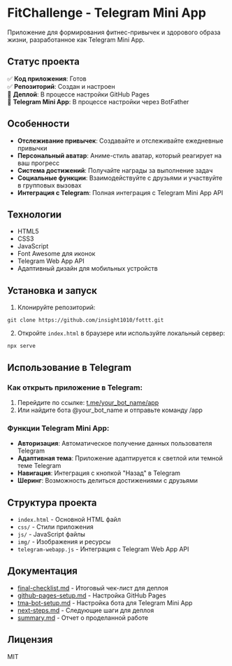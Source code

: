 # FitChallenge - Telegram Mini App

Приложение для формирования фитнес-привычек и здорового образа жизни, разработанное как Telegram Mini App.

## Статус проекта

✅ **Код приложения**: Готов  
✅ **Репозиторий**: Создан и настроен  
🔄 **Деплой**: В процессе настройки GitHub Pages  
🔄 **Telegram Mini App**: В процессе настройки через BotFather  

## Особенности

- **Отслеживание привычек**: Создавайте и отслеживайте ежедневные привычки
- **Персональный аватар**: Аниме-стиль аватар, который реагирует на ваш прогресс
- **Система достижений**: Получайте награды за выполнение задач
- **Социальные функции**: Взаимодействуйте с друзьями и участвуйте в групповых вызовах
- **Интеграция с Telegram**: Полная интеграция с Telegram Mini App API

## Технологии

- HTML5
- CSS3
- JavaScript
- Font Awesome для иконок
- Telegram Web App API
- Адаптивный дизайн для мобильных устройств

## Установка и запуск

1. Клонируйте репозиторий:
```
git clone https://github.com/insight1010/fottt.git
```

2. Откройте `index.html` в браузере или используйте локальный сервер:
```
npx serve
```

## Использование в Telegram

### Как открыть приложение в Telegram:

1. Перейдите по ссылке: [t.me/your_bot_name/app](https://t.me/your_bot_name/app)
2. Или найдите бота @your_bot_name и отправьте команду /app

### Функции Telegram Mini App:

- **Авторизация**: Автоматическое получение данных пользователя Telegram
- **Адаптивная тема**: Приложение адаптируется к светлой или темной теме Telegram
- **Навигация**: Интеграция с кнопкой "Назад" в Telegram
- **Шеринг**: Возможность делиться достижениями с друзьями

## Структура проекта

- `index.html` - Основной HTML файл
- `css/` - Стили приложения
- `js/` - JavaScript файлы
- `img/` - Изображения и ресурсы
- `telegram-webapp.js` - Интеграция с Telegram Web App API

## Документация

- [final-checklist.md](final-checklist.md) - Итоговый чек-лист для деплоя
- [github-pages-setup.md](github-pages-setup.md) - Настройка GitHub Pages
- [tma-bot-setup.md](tma-bot-setup.md) - Настройка бота для Telegram Mini App
- [next-steps.md](next-steps.md) - Следующие шаги для деплоя
- [summary.md](summary.md) - Отчет о проделанной работе

## Лицензия

MIT 